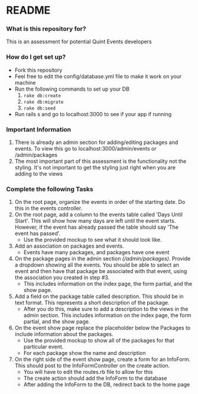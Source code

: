 # README #


### What is this repository for? ###
This is an assessment for potential Quint Events developers

### How do I get set up? ###

* Fork this repository
* Feel free to edit the config/database.yml file to make it work on your machine
* Run the following commands to set up your DB
    1. ```rake db:create```
    2. ```rake db:migrate```
    3. ```rake db:seed```
* Run rails s and go to localhost:3000 to see if your app if running

### Important Information ###
  1. There is already an admin section for adding/editing packages and events.  To view this go to localhost:3000/admin/events or /admin/packages
  2. The most important part of this assessment is the functionality not the styling.  It's not important to get the styling just right when you are adding to the views

### Complete the following Tasks ###
1. On the root page, organize the events in order of the starting date.  Do this in the events controller.
2. On the root page, add a column to the events table called 'Days Until Start'.  This will show how many days are left until the event starts.  However, if the event has already passed the table should say 'The event has passed'.
    * Use the provided mockup to see what it should look like.
3. Add an association on packages and events.
    * Events have many packages, and packages have one event
4. On the package pages in the admin section *(/admin/packages)*. Provide a dropdown showing all the events.  You should be able to select an event and then have that package be associated with that event, using the association you created in step #3.  
    * This includes information on the index page, the form partial, and the show page.
5. Add a field on the package table called description.  This should be in text format.  This represents a short description of the package.
    * After you do this, make sure to add a description to the views in the admin section.  This includes information on the index page, the form partial, and the show page.
6. On the event show page replace the placeholder below the Packages to include information about the packages.
    * Use the provided mockup to show all of the packages for that particular event.  
    * For each package show the name and description
7. On the right side of the event show page, create a form for an InfoForm.  This should post to the InfoFormController on the create action.
    * You will have to edit the routes.rb file to allow for this
    * The create action should add the InfoForm to the database
    * After adding the InfoForm to the DB, redirect back to the home page